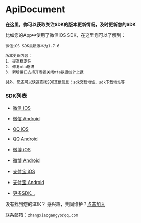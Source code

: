 # ApiDocument

**在这里，你可以获取关注SDK的版本更新情况，及时更新您的SDK**

比如您的App中使用了微信iOS SDK，在这里您可以了解到：

```
微信iOS SDK最新版本为1.7.6

版本更新内容：
1. 提高稳定性
2. 修复mta崩溃
3. 新增接口支持开发者关闭mta数据统计上报

另外，您还可以快速查找SDK其他信息：sdk文档地址、sdk下载地址等

```

### SDK列表

- [微信 iOS][wechat_ios]
- [微信 Android][wechat_android]
- [QQ iOS][qq_ios]
- [QQ Android][qq_android]
- [微博 iOS][weibo_ios]
- [微博 Android][weibo_android]
- [支付宝 iOS][alipay_ios]
- [支付宝 Android][alipay_android]

- [更多SDK...][join_huoban]


没有找到您的SDK？ 感兴趣，共同维护？[点击加入][join_huoban]

联系邮箱：`zhangxiaogangyo@qq.com`



[wechat_ios]: https://st4796201.huoban.com/table_share?share_id=17899628&secret=KK5k3bpkH8tKPf9ftEs92ePKuAfe8aT9H0KfmmMo&table_share_id=377449

[wechat_android]: https://st4805085.huoban.com/table_share?share_id=18003361&secret=2wt838D233U3uw121k18dk80Rf9d332TKe8TP5r0&table_share_id=378571

[qq_ios]: https://st4805346.huoban.com/table_share?share_id=18004836&secret=8CqtEcTKQfTK20vAcXX5e3Etc2e8d3FckvcrVGEc&table_share_id=378581

[qq_android]: https://st4805505.huoban.com/table_share?share_id=18005127&secret=1nGxc0113P2tvG30xfpCcvbwcvV1x9S4N04SvAS2&table_share_id=378590

[weibo_ios]: https://st4805616.huoban.com/table_share?share_id=18005345&secret=edVDC31R1DrPsDn0DSVDc1OpRPVVq11C3go53C8g&table_share_id=378594

[weibo_android]: https://st4805708.huoban.com/table_share?share_id=18006218&secret=18dcEEQfm7Gm6118Crcx1d81616A487Xi6gQVWl6&table_share_id=378614

[alipay_ios]: https://st4805755.huoban.com/table_share?share_id=18006728&secret=9ht19NnnU8nhBaG89wwUX4h0xnUbn5N984xu5x4V&table_share_id=378625

[alipay_android]: https://st4805756.huoban.com/table_share?share_id=18007031&secret=1XgIm1J4VGDCY7hMmny7V9HVBGjjyH47K4i7J41K&table_share_id=378629

[join_huoban]: https://app.huoban.com/invite/1779395/wgVpvW?user_id=1308838

